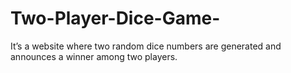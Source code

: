 # Two-Player-Dice-Game-
It’s a website where two random dice numbers are generated and announces a winner among two players.
